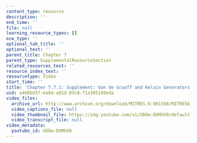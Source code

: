 ```yaml
---
content_type: resource
description: ''
end_time: ''
file: null
learning_resource_types: []
ocw_type: ''
optional_tab_title: ''
optional_text: ''
parent_title: Chapter 7
parent_type: SupplementalResourceSection
related_resources_text: ''
resource_index_text: ''
resourcetype: Video
start_time: ''
title: 'Chapter 7.7.1: Supplement: Van de Graaff and Kelvin Generators'
uid: a466bd3f-ea84-a01d-83c8-f1a305149eda
video_files:
  archive_url: http://www.archive.org/download/MITRES.6-001S08/MITRES6_001S08_7-7-1-sup_300k.mp4
  video_captions_file: null
  video_thumbnail_file: https://img.youtube.com/vi/UDOw-DUMhX0/default.jpg
  video_transcript_file: null
video_metadata:
  youtube_id: UDOw-DUMhX0
---
```

